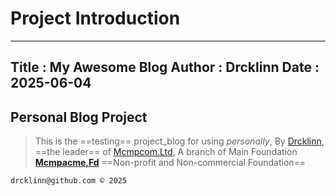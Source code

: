 # Project Introduction
-----
**Title**
: My Awesome Blog
**Author**
: Drcklinn
**Date**
: 2025-06-04
-----
## Personal Blog Project
> This is the ==testing== project_blog for using *personally*,
> By [Drcklinn](https://drcklinn.github.io), ==the leader== of [Mcmpcom.Ltd](https://drlinn.vivaldi.net), 
> A branch of Main Foundation **[Mcmpacme,Fd](https://sirchanmp.vivaldi.net)**
> ==Non-profit and Non-commercial Foundation==

```
drcklinn@github.com © 2025
```
